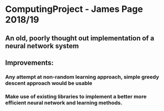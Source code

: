 # ComputingProject - James Page 2018/19
## An old, poorly thought out implementation of a neural network system
## Improvements:
### Any attempt at non-random learning approach, simple greedy descent approach would be usable
### Make use of existing libraries to implement a better more efficient neural network and learning methods.

